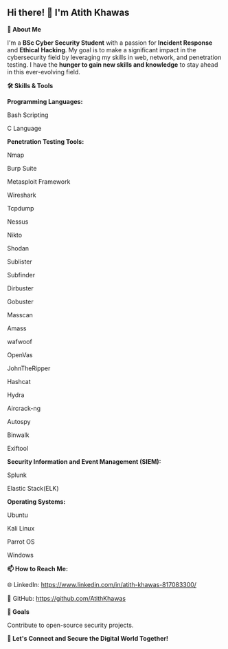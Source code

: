 ## Hi there! 👋 I'm Atith Khawas

**🌟 About Me**

I'm a **BSc Cyber Security Student** with a passion for **Incident Response** and **Ethical Hacking**. My goal is to make a significant impact in the cybersecurity field by leveraging my skills in web, network, and penetration testing. I have the **hunger to gain new skills and knowledge** to stay ahead in this ever-evolving field.

**🛠️ Skills & Tools**

**Programming Languages:**

Bash Scripting

C Language


**Penetration Testing Tools:**

Nmap

Burp Suite

Metasploit Framework

Wireshark

Tcpdump

Nessus

Nikto

Shodan

Sublister

Subfinder

Dirbuster

Gobuster

Masscan

Amass

wafwoof

OpenVas

JohnTheRipper

Hashcat

Hydra

Aircrack-ng

Autospy

Binwalk

Exiftool

**Security Information and Event Management (SIEM):**

Splunk

Elastic Stack(ELK)

**Operating Systems:**

Ubuntu 

Kali Linux

Parrot OS

Windows

**📫 How to Reach Me:**

🌐 LinkedIn: https://www.linkedin.com/in/atith-khawas-817083300/

🐙 GitHub: https://github.com/AtithKhawas

**🚀 Goals**

Contribute to open-source security projects.

**🎯 Let's Connect and Secure the Digital World Together!**





